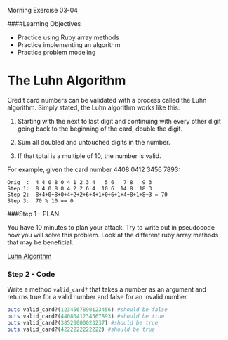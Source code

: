 Morning Exercise 03-04

####Learning Objectives
- Practice using Ruby array methods
- Practice implementing an algorithm
- Practice problem modeling

# The Luhn Algorithm

Credit card numbers can be validated with a process called the Luhn algorithm. Simply stated, the Luhn algorithm works like this:

1. Starting with the next to last digit and continuing with every other digit going back to the beginning of the card, double the digit.

2. Sum all doubled and untouched digits in the number.

3. If that total is a multiple of 10, the number is valid.

For example, given the card number 4408 0412 3456 7893:

```
Orig  :  4 4 0 8 0 4 1 2 3 4   5 6   7 8   9 3
Step 1:  8 4 0 8 0 4 2 2 6 4  10 6  14 8  18 3
Step 2:  8+4+0+8+0+4+2+2+6+4+1+0+6+1+4+8+1+8+3 = 70
Step 3:  70 % 10 == 0
```

###Step 1 - PLAN

You have 10 minutes to plan your attack. Try to write out in pseudocode how you will solve this problem. Look at the different ruby array methods that may be beneficial.

[Luhn Algorithm](http://en.wikipedia.org/wiki/Luhn_algorithm)

### Step 2 - Code

Write a method `valid_card?` that takes a number as an argument and returns true for a valid number and false for an invalid number

```ruby
puts valid_card?(1234567890123456) #should be false
puts valid_card?(4408041234567893) #should be true
puts valid_card?(38520000023237) #should be true
puts valid_card?(4222222222222) #should be true
```
